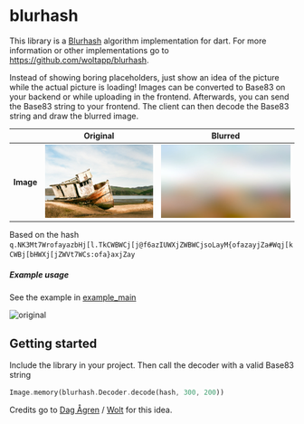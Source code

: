 # blurhash

This library is a [Blurhash](https://github.com/woltapp/blurhash/blob/master/Algorithm.md) algorithm implementation for dart. For more information or other implementations go to https://github.com/woltapp/blurhash.

Instead of showing boring placeholders, just show an idea of the picture while the actual picture is loading! Images can be converted to Base83 on your backend or while uploading in the frontend. Afterwards, you can send the Base83 string to your frontend. The client can then decode the Base83 string and draw the blurred image.

|            | Original                         | Blurred                          |
| ---------- |:------------------------------:| :-----------------------------:|
| **Image**  | <img src="resources/unsplash-image.jpg" alt="original" width="210" height=130/>             |<img src="resources/blurred.jpg" alt="original" width="255" height=130/> |

Based on the hash `q.NK3Mt7WrofayazbHj[l.TkCWBWCj[j@f6azIUWXjZWBWCjsoLayM{ofazayjZa#Wqj[kCWBj[bHWXj[jZWVt7WCs:ofa}axjZay`

##### Example usage
See the example in [example_main](example/lib/example_extended.dart)

<img src="resources/blur.gif" alt="original" width="255"/>

## Getting started
Include the library in your project. Then call the decoder with a valid Base83 string

```Dart
Image.memory(blurhash.Decoder.decode(hash, 300, 200))
```


Credits go to [Dag Ågren](https://github.com/DagAgren) / [Wolt](https://github.com/woltapp) for this idea.